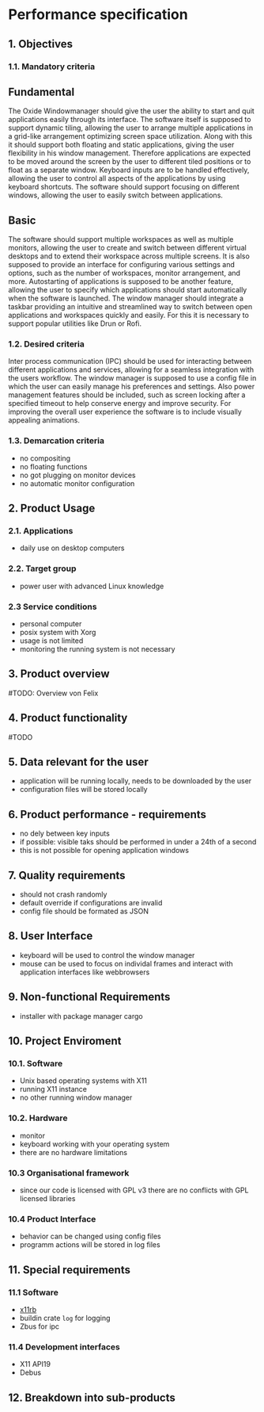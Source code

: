 # Performance specification

## 1. Objectives

### 1.1. Mandatory criteria

## Fundamental

The Oxide Windowmanager should give the user the ability to start and quit applications easily through its interface. The software itself is supposed to support dynamic tiling, allowing the user to arrange multiple applications in a grid-like arrangement optimizing screen space utilization. Along with this it should support both floating and static applications, giving the user flexibility in his window management.
Therefore applications are expected to be moved around the screen by the user to different tiled positions or to float as a separate window.
Keyboard inputs are to be handled effectively, allowing the user to control all aspects of the applications by using keyboard shortcuts. The software should support focusing on different windows, allowing the user to easily switch between applications.

## Basic

The software should support multiple workspaces as well as multiple monitors, allowing the user to create and switch between different virtual desktops and to extend their workspace across multiple screens. It is also supposed to provide an interface for configuring various settings and options, such as the number of workspaces, monitor arrangement, and more. 
Autostarting of applications is supposed to be another feature, allowing the user to specify which applications should start automatically when the software is launched. 
The window manager should integrate a taskbar providing an intuitive and streamlined way to switch between open applications and workspaces quickly and easily. For this it is necessary to support popular utilities like Drun or Rofi.

### 1.2. Desired criteria

Inter process communication (IPC) should be used for interacting between different applications and services, allowing for a seamless integration with the users workflow.
The window manager is supposed to use a config file in which the user can easily manage his preferences and settings. Also power management features should be included, such as screen locking after a specified timeout to help conserve energy and improve security. 
For improving the overall user experience the software is to include visually appealing animations.


### 1.3. Demarcation criteria

- no compositing
- no floating functions
- no got plugging on monitor devices
- no automatic monitor configuration

## 2. Product Usage

### 2.1. Applications

- daily use on desktop computers

### 2.2. Target group

- power user with advanced Linux knowledge

### 2.3 Service conditions

- personal computer
- posix system with Xorg
- usage is not limited
- monitoring the running system is not necessary

## 3. Product overview

#TODO: Overview von Felix

## 4. Product functionality

#TODO

## 5. Data relevant for the user

- application will be running locally, needs to be downloaded by the user
- configuration files will be stored locally

## 6. Product performance - requirements

- no dely between key inputs
- if possible: visible taks should be performed in under a 24th of a second
- this is not possible for opening application windows

## 7. Quality requirements

- should not crash randomly
- default override if configurations are invalid
- config file should be formated as JSON

## 8. User Interface

- keyboard will be used to control the window manager
- mouse can be used to focus on individal frames and interact with application interfaces like webbrowsers

## 9. Non-functional Requirements

- installer with package manager cargo

## 10. Project Enviroment

### 10.1. Software

- Unix based operating systems with X11
- running X11 instance
- no other running window manager

### 10.2. Hardware

- monitor
- keyboard working with your operating system
- there are no hardware limitations

### 10.3 Organisational framework

- since our code is licensed with GPL v3 there are no conflicts with GPL licensed libraries

### 10.4 Product Interface

- behavior can be changed using config files
- programm actions will be stored in log files

## 11. Special requirements

### 11.1 Software

- [x11rb](https://github.com/psychon/x11rb)
- buildin crate `log` for logging
- Zbus for ipc

### 11.4 Development interfaces

- X11 API19
- Debus

## 12. Breakdown into sub-products
